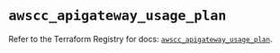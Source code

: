 # `awscc_apigateway_usage_plan`

Refer to the Terraform Registry for docs: [`awscc_apigateway_usage_plan`](https://registry.terraform.io/providers/hashicorp/awscc/0.70.0/docs/resources/apigateway_usage_plan).
